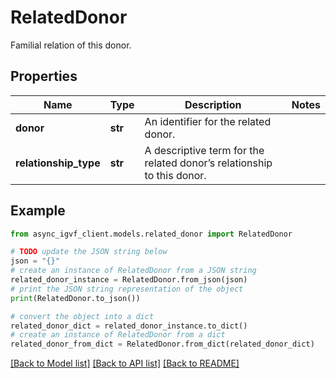 # RelatedDonor

Familial relation of this donor.

## Properties

Name | Type | Description | Notes
------------ | ------------- | ------------- | -------------
**donor** | **str** | An identifier for the related donor. | 
**relationship_type** | **str** | A descriptive term for the related donor’s relationship to this donor. | 

## Example

```python
from async_igvf_client.models.related_donor import RelatedDonor

# TODO update the JSON string below
json = "{}"
# create an instance of RelatedDonor from a JSON string
related_donor_instance = RelatedDonor.from_json(json)
# print the JSON string representation of the object
print(RelatedDonor.to_json())

# convert the object into a dict
related_donor_dict = related_donor_instance.to_dict()
# create an instance of RelatedDonor from a dict
related_donor_from_dict = RelatedDonor.from_dict(related_donor_dict)
```
[[Back to Model list]](../README.md#documentation-for-models) [[Back to API list]](../README.md#documentation-for-api-endpoints) [[Back to README]](../README.md)


